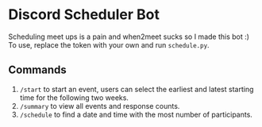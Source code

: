 # Discord Scheduler Bot

Scheduling meet ups is a pain and when2meet sucks so I made this bot :) <br>
To use, replace the token with your own and run `schedule.py`.

## Commands
1. `/start` to start an event, users can select the earliest and latest starting time for the following two weeks.
2. `/summary` to view all events and response counts.
3. `/schedule` to find a date and time with the most number of participants. 
